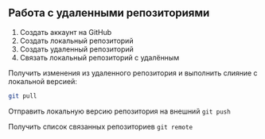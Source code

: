 ## Работа с удаленными репозиториями

1. Создать аккаунт на GitHub
2. Создать локальный репозиторий
3. Создать удаленный репозиторий
4. Связать локальный репозиторий с удалённым

Получить изменения из удаленного репозитория и выполнить слияние с локальной версией:
```bash
git pull
```
Отправить локальную версию репозитория на внешний `git push`

Получить список связанных репозиториев `git remote`
